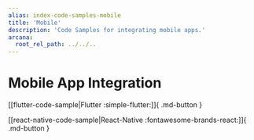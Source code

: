 ```yaml
---
alias: index-code-samples-mobile
title: 'Mobile'
description: 'Code Samples for integrating mobile apps.'
arcana:
  root_rel_path: ../../..
---
```


# Mobile App Integration

[[flutter-code-sample|Flutter :simple-flutter:]]{ .md-button }

[[react-native-code-sample|React-Native :fontawesome-brands-react:]]{ .md-button }